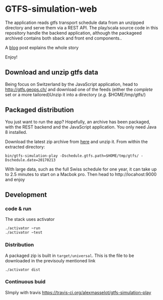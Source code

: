 # GTFS-simulation-web

The application reads gtfs transport schedule data from an unzipped directory and serve them via a REST API.
The play/scala source code in this repository handle the backend application, although the packageed archived contains both sback and front end components..

A [blog]() post explains the whole story

Enjoy!

## Download and unzip gtfs data

Being focus on Switzerland by the JavaScript application, head to http://gtfs.geops.ch/ and download one of the feeds (either the *complete* set or a more tailored)Unzip it into a directory (*e.g.* $HOME/tmp/gtfs/)

## Packaged distribution

You just want to run the app?
Hopefully, an archive has been packaged, with the REST backend and the JavaScript application.
You only need Java 8 installed.

Download the latest zip archive from [here](https://extranet.octo.com/oft/viewfile.php?fileid=5b6839ea74827b220b8e4637c5fd1daf) and unzip it.
From within the extracted directory:

    bin/gtfs-simulation-play -Dschedule.gtfs.path=$HOME/tmp/gtfs/ -Dschedule.date=20170213

With large data, such as the full Swiss schedule for one year, it can take up to 2.5 minutes to start on a Macbok pro.
 Then head to http://locahost:9000 and enjoy

## Development

### code & run

The stack uses activator

    ./activator ~run
    ./activator ~test

### Distribution

A packaged zip is built in `target/universal`. This is the file to be downloaded in the previsouly mentioned link

    ./activator dist

### Continuous buid

SImply with travis https://travis-ci.org/alexmasselot/gtfs-simulation-play

